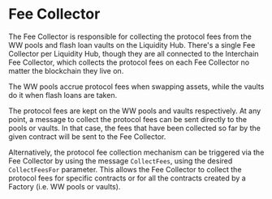 # Fee Collector

The Fee Collector is responsible for collecting the protocol fees from the WW pools and flash loan vaults on the Liquidity Hub.
There's a single Fee Collector per Liquidity Hub, though they are all connected to the Interchain Fee Collector, which collects
the protocol fees on each Fee Collector no matter the blockchain they live on.

The WW pools accrue protocol fees when swapping assets, while the vaults do it when flash loans are taken.

The protocol fees are kept on the WW pools and vaults respectively. At any point, a message to collect the protocol fees
can be sent directly to the pools or vaults. In that case, the fees that have been collected so far by the given contract will be
sent to the Fee Collector.

Alternatively, the protocol fee collection mechanism can be triggered via the Fee Collector by using the message `CollectFees`,
using the desired `CollectFeesFor` parameter. This allows the Fee Collector to collect the protocol fees for specific contracts
or for all the contracts created by a Factory (i.e. WW pools or vaults).
